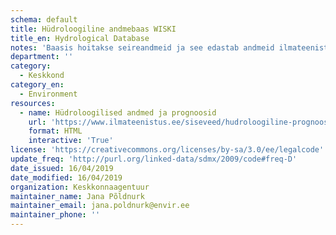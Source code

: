```yaml
---
schema: default
title: Hüdroloogiline andmebaas WISKI
title_en: Hydrological Database
notes: 'Baasis hoitakse seireandmeid ja see edastab andmeid ilmateenistuse veebilehele.'
department: ''
category:
  - Keskkond
category_en:
  - Environment
resources:
  - name: Hüdroloogilised andmed ja prognoosid
    url: 'https://www.ilmateenistus.ee/siseveed/hudroloogiline-prognoos/vooluhulk/'
    format: HTML
    interactive: 'True'
license: 'https://creativecommons.org/licenses/by-sa/3.0/ee/legalcode'
update_freq: 'http://purl.org/linked-data/sdmx/2009/code#freq-D'
date_issued: 16/04/2019
date_modified: 16/04/2019
organization: Keskkonnaagentuur
maintainer_name: Jana Põldnurk
maintainer_email: jana.poldnurk@envir.ee
maintainer_phone: ''
---
```

